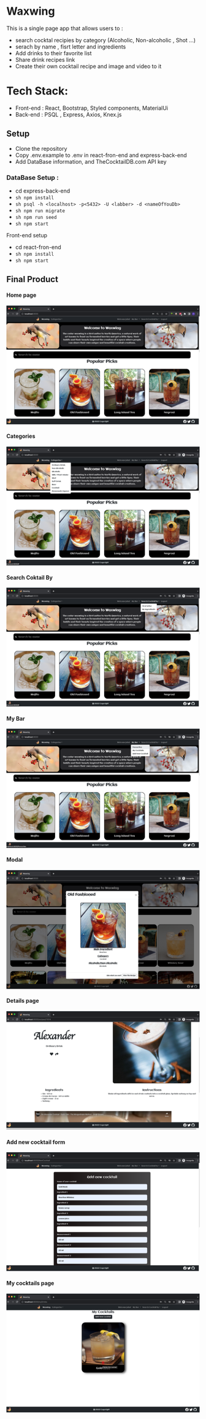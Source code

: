 # Waxwing

This is a single page app that allows users to :

- search cocktal recipies by category (Alcoholic, Non-alcoholic , Shot ...)
- serach by name , fisrt letter and ingredients
- Add drinks to their favorite list
- Share drink recipes link
- Create their own cocktail recipe and image and video to it

# Tech Stack:

- Front-end : React, Bootstrap, Styled components, MaterialUi
- Back-end : PSQL , Express, Axios, Knex.js

## Setup

- Clone the repository
- Copy .env.example to .env in react-fron-end and express-back-end
- Add DataBase information, and TheCocktailDB.com API key

### DataBase Setup :

- cd express-back-end
- `sh npm install `
- `sh psql -h <localhost> -p<5432> -U <labber> -d <nameOfYouDb> `
- `sh npm run migrate `
- `sh npm run seed `
- `sh npm start `

Front-end setup

- cd react-fron-end
- `sh npm install `
- `sh npm start `

## Final Product

#### Home page

!["Home Page](screenshots/Homepage.png)

#### Categories

!["Category](screenshots/Categories.png)

#### Search Coktail By

![Search cocktail by](screenshots/search%20cocktail%20by.png)

#### My Bar

![My Bar](screenshots/my%20bar.png)

#### Modal

![Modal](screenshots/Modal.png)

#### Details page

![Details page](screenshots/details%20page.png)

#### Add new cocktail form

![Add new cocktail form](screenshots/new%20cocktail%20form.png)

#### My cocktails page

![My cocktails page](screenshots/my%20cocktails%20page.png)

